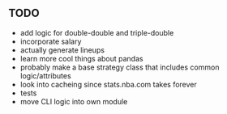 TODO
--------
  - add logic for double-double and triple-double
  - incorporate salary
  - actually generate lineups
  - learn more cool things about pandas
  - probably make a base strategy class that includes common logic/attributes
  - look into cacheing since stats.nba.com takes forever
  - tests
  - move CLI logic into own module
